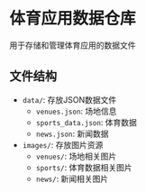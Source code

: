 # 体育应用数据仓库

用于存储和管理体育应用的数据文件

## 文件结构

- `data/`: 存放JSON数据文件
  - `venues.json`: 场地信息
  - `sports_data.json`: 体育数据
  - `news.json`: 新闻数据
- `images/`: 存放图片资源
  - `venues/`: 场地相关图片
  - `sports/`: 体育数据相关图片
  - `news/`: 新闻相关图片
